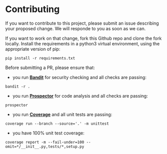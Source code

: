 # Contributing

If you want to contribute to this project, please submit an issue describing your proposed change. We will responde to you as soon as we can.
 
If you want to work on that change, fork this Github repo and clone the fork locally. Install the requirements in a python3 virtual environment, using the appropriate version of pip:

`pip install -r requirements.txt`

Before submitting a PR, please ensure that:

- you run [__Bandit__](https://pypi.org/project/bandit/) for security checking and all checks are passing:

`bandit -r .`
 
- you run [__Prospector__](https://pypi.org/project/prospector/) for code analysis and all checks are passing:

`prospector`

- you run [__Coverage__](https://pypi.org/project/coverage/) and all unit tests are passing:

`coverage run --branch --source='.' -m unittest`

- you have 100% unit test coverage:

`coverage report -m --fail-under=100 --omit=*/__init__.py,tests/*,setup.py`
